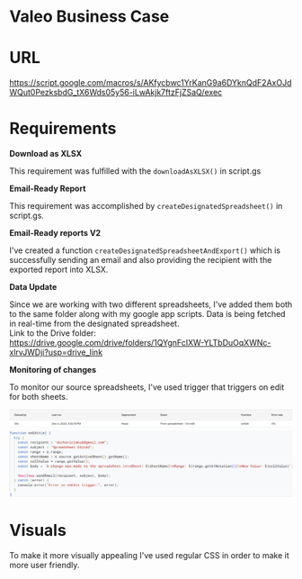 # Valeo Business Case

# URL

https://script.google.com/macros/s/AKfycbwc1YrKanG9a6DYknQdF2AxOJdWQut0PezksbdG_tX6Wds05y56-iLwAkjk7ftzFjZSaQ/exec

# Requirements

**Download as XLSX**  

This requirement was fulfilled with the `downloadAsXLSX()` in script.gs

**Email-Ready Report**  

This requirement was accomplished by `createDesignatedSpreadsheet()` in script.gs.

**Email-Ready reports V2**  

I've created a function `createDesignatedSpreadsheetAndExport()` which is successfully sending an email and also providing the recipient with the exported report into XLSX.

**Data Update**  

Since we are working with two different spreadsheets, I've added them both to the same folder along with my google app scripts. Data is being fetched in real-time from the designated spreadsheet.\
Link to the Drive folder: https://drive.google.com/drive/folders/1QYgnFcIXW-YLTbDuOqXWNc-xlrvJWDji?usp=drive_link

**Monitoring of changes**  

To monitor our source spreadsheets, I've used trigger that triggers on edit for both sheets.

![Project Logo](./images/trigger1.png)
![Project Logo](./images/trigger2.png)




# Visuals

To make it more visually appealing I've used regular CSS in order to make it more user friendly.

